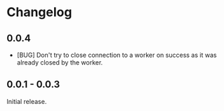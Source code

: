 # Changelog

## 0.0.4
- [BUG] Don't try to close connection to a worker on success as it was already closed by the worker.

## 0.0.1 - 0.0.3
Initial release.
